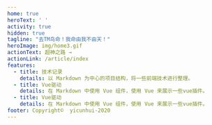 ```yaml
---
home: true
heroText: ' '
activity: true
hidden: true
tagline: "去TM鸟命！我命由我不由天！"
heroImage: img/home3.gif
actionText: 超神之路 →
actionLink: /article/index
features:
  - title: 技术记录
    details: 以 Markdown 为中心的项目结构，将一些前端技术进行整理。
  - title: Vue驱动
    details: 在 Markdown 中使用 Vue 组件，使用 Vue 来展示一些vue插件。
  - title: Vue驱动
    details: 在 Markdown 中使用 Vue 组件，使用 Vue 来展示一些vue插件。
footer: Copyright©  yicunhui-2020
---
```

